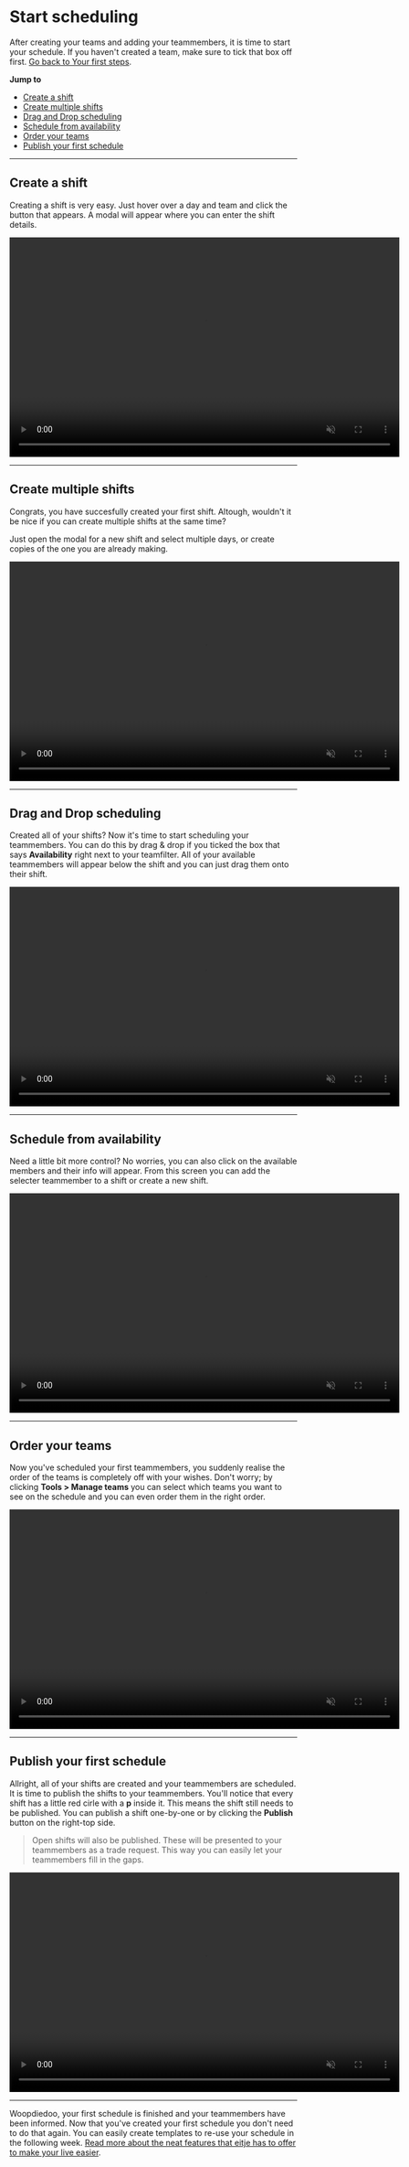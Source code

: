 # Start scheduling

After creating your teams and adding your teammembers, it is time to start your schedule. If you haven't created a team, make sure to tick that box off first. [Go back to Your first steps](/en/je-eerste-stappen).

**Jump to**
* [Create a shift](/en/starten-met-plannen?id=shift-aanmaken)
* [Create multiple shifts](/en/starten-met-plannen?id=snel-plannen)
* [Drag and Drop scheduling](/en/starten-met-plannen?id=teamleden-inplannen-dmv-drag-amp-drop)
* [Schedule from availability](/en/starten-met-plannen?id=teamleden-inplannen-via-beschikbaarheid)
* [Order your teams](/en/starten-met-plannen?id=volgorde-van-teams-instellen)
* [Publish your first schedule](/en/starten-met-plannen?id=shifts-publiceren)

---

## Create a shift

Creating a shift is very easy. Just hover over a day and team and click the button that appears. A modal will appear where you can enter the shift details.

<video controls
       muted 
       src="/assets/aanmakenShiftV2.mov"
       width="683"
       height="384">
</video> 

---

## Create multiple shifts

Congrats, you have succesfully created your first shift. Altough, wouldn't it be nice if you can create multiple shifts at the same time? 

Just open the modal for a new shift and select multiple days, or create copies of the one you are already making.

<video controls
       muted 
       src="/assets/snelPlannenV2.mov"
       width="683"
       height="384">
</video> 

---


## Drag and Drop scheduling

Created all of your shifts? Now it's time to start scheduling your teammembers. You can do this by drag & drop if you ticked the box that says **Availability** right next to your teamfilter. All of your available teammembers will appear below the shift and you can just drag them onto their shift.

<video controls
       muted 
       src="/assets/teamledenPlannenV2.mov"
       width="683"
       height="384">
</video> 

---

## Schedule from availability

Need a little bit more control? No worries, you can also click on the available members and their info will appear. From this screen you can add the selecter teammember to a shift or create a new shift.

<video controls
       muted 
       src="/assets/plannenViaBeschikbaarheid.mov"
       width="683"
       height="384">
</video> 

---


## Order your teams

Now you've scheduled your first teammembers, you suddenly realise the order of the teams is completely off with your wishes. Don't worry; by clicking **Tools > Manage teams** you can select which teams you want to see on the schedule and you can even order them in the right order.

<video controls
       muted 
       src="/assets/teamsPlanningInstellenV2.mov"
       width="683"
       height="384">
</video>

---


## Publish your first schedule

Allright, all of your shifts are created and your teammembers are scheduled. It is time to publish the shifts to your teammembers. You'll notice that every shift has a little red cirle with a **p** inside it. This means the shift still needs to be published. You can publish a shift one-by-one or by clicking the **Publish** button on the right-top side. 

> Open shifts will also be published. These will be presented to your teammembers as a trade request. This way you can easily let your teammembers fill in the gaps.

<video controls
       muted 
       src="/assets/shiftsPublicerenV2.mov"
       width="683"
       height="384">
</video>



---

Woopdiedoo, your first schedule is finished and your teammembers have been informed. Now that you've created your first schedule you don't need to do that again. You can easily create templates to re-use your schedule in the following week. [Read more about the neat features that eitje has to offer to make your live easier](/en/handige-rooster-functies).

